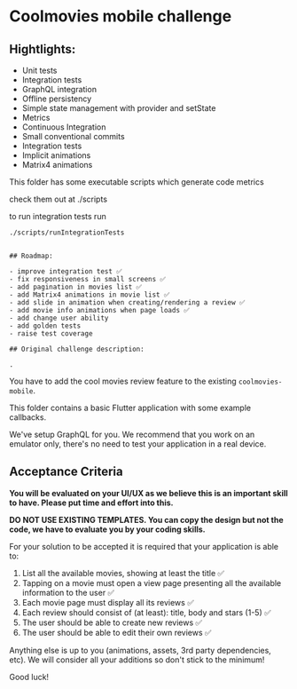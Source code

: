 # Coolmovies mobile challenge

## Hightlights:

- Unit tests
- Integration tests
- GraphQL integration
- Offline persistency
- Simple state management with provider and setState
- Metrics
- Continuous Integration
- Small conventional commits
- Integration tests
- Implicit animations
- Matrix4 animations

This folder has some executable scripts which generate code metrics

check them out at ./scripts

to run integration tests run

```
./scripts/runIntegrationTests
```

```

## Roadmap:

- improve integration test ✅
- fix responsiveness in small screens ✅
- add pagination in movies list ✅
- add Matrix4 animations in movie list ✅
- add slide in animation when creating/rendering a review ✅
- add movie info animations when page loads ✅
- add change user ability
- add golden tests
- raise test coverage

## Original challenge description:

.

```

You have to add the cool movies review feature to the existing `coolmovies-mobile`.

This folder contains a basic Flutter application with some example callbacks.

We've setup GraphQL for you. We recommend that you work on an emulator only, there's no need to test your application in a real device.

## Acceptance Criteria

**You will be evaluated on your UI/UX as we believe this is an important skill to have. Please put time and effort into this.**

**DO NOT USE EXISTING TEMPLATES. You can copy the design but not the code, we have to evaluate you by your coding skills.**

For your solution to be accepted it is required that your application is able to:

1. List all the available movies, showing at least the title ✅
2. Tapping on a movie must open a view page presenting all the available information to the user ✅
3. Each movie page must display all its reviews ✅
4. Each review should consist of (at least): title, body and stars (1-5) ✅
5. The user should be able to create new reviews ✅
6. The user should be able to edit their own reviews ✅

Anything else is up to you (animations, assets, 3rd party dependencies, etc). We will consider all your additions so don't stick to the minimum!

Good luck!

```

```
